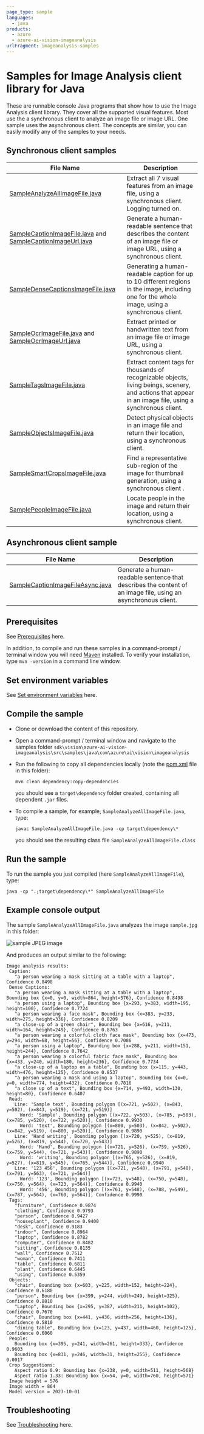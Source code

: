 ```yaml
---
page_type: sample
languages:
  - java
products:
  - azure
  - azure-ai-vision-imageanalysis
urlFragment: imageanalysis-samples
---
```


# Samples for Image Analysis client library for Java

These are runnable console Java programs that show how to use the Image Analysis client library. They cover all the supported visual features. Most use the a synchronous client to analyze an image file or image URL. One sample uses the asynchronous client. The concepts are similar, you can easily modify any of the samples to your needs.

## Synchronous client samples

|**File Name**|**Description**|
|----------------|-------------|
|[SampleAnalyzeAllImageFile.java](java/com/azure/ai/vision/imageanalysis/SampleAnalyzeAllImageFile.java) | Extract all 7 visual features from an image file, using a synchronous client. Logging turned on.|
|[SampleCaptionImageFile.java](java/com/azure/ai/vision/imageanalysis/SampleCaptionImageFile.java) and [SampleCaptionImageUrl.java](java/com/azure/ai/vision/imageanalysis/SampleCaptionImageUrl.java)| Generate a human-readable sentence that describes the content of an image file or image URL, using a synchronous client. |
|[SampleDenseCaptionsImageFile.java](java/com/azure/ai/vision/imageanalysis/SampleDenseCaptionsImageFile.java) | Generating a human-readable caption for up to 10 different regions in the image, including one for the whole image, using a synchronous client.|
|[SampleOcrImageFile.java](java/com/azure/ai/vision/imageanalysis/SampleOcrImageFile.java) and [SampleOcrImageUrl.java](java/com/azure/ai/vision/imageanalysis/SampleOcrImageUrl.java)|  Extract printed or handwritten text from an image file or image URL, using a synchronous client. |
|[SampleTagsImageFile.java](java/com/azure/ai/vision/imageanalysis/SampleTagsImageFile.java) | Extract content tags for thousands of recognizable objects, living beings, scenery, and actions that appear in an image file, using a synchronous client. |
|[SampleObjectsImageFile.java](java/com/azure/ai/vision/imageanalysis/SampleObjectsImageFile.java) | Detect physical objects in an image file and return their location, using a synchronous client. |
|[SampleSmartCropsImageFile.java](java/com/azure/ai/vision/imageanalysis/SampleSmartCropsImageFile.java) | Find a representative sub-region of the image for thumbnail generation, using a synchronous client .| 
|[SamplePeopleImageFile.java](java/com/azure/ai/vision/imageanalysis/SamplePeopleImageFile.java) | Locate people in the image and return their location, using a synchronous client.|

## Asynchronous client sample

|**File Name**|**Description**|
|----------------|-------------|
|[SampleCaptionImageFileAsync.java](java/com/azure/ai/vision/imageanalysis/SampleCaptionImageFileAsync.java) | Generate a human-readable sentence that describes the content of an image file, using an asynchronous client. |

## Prerequisites

See [Prerequisites](../../README.md#prerequisites) here.

In addition, to compile and run these samples in a command-prompt / terminal window you will need [Maven](https://maven.apache.org/) installed. To verify your installation, type `mvn -version` in a command line window.

## Set environment variables

See [Set environment variables](../../README.md#set-environment-variables) here.

## Compile the sample

* Clone or download the content of this repository.

* Open a command-prompt / terminal window and navigate to the samples folder `sdk\vision\azure-ai-vision-imageanalysis\src\samples\java\com\azure\ai\vision\imageanalysis` 

* Run the following to copy all dependencies locally (note the [pom.xml](java/com\azure/ai/vision/imageanalysis/pom.xml) file in this folder):
  ```
  mvn clean dependency:copy-dependencies
  ```
  you should see a `target\dependency` folder created, containing all dependent `.jar` files.

* To compile a sample, for example, `SampleAnalyzeAllImageFile.java`, type:
  ```
  javac SampleAnalyzeAllImageFile.java -cp target\dependency\*
  ```
  you should see the resulting class file `SampleAnalyzeAllImageFile.class`

## Run the sample

To run the sample you just compiled (here `SampleAnalyzeAllImageFile`), type:
```
java -cp ".;target\dependency\*" SampleAnalyzeAllImageFile
```

## Example console output

The sample `SampleAnalyzeAllImageFile.java` analyzes the image `sample.jpg` in this folder:

![sample JPEG image](java/com/azure/ai/vision/imageanalysis/sample.jpg)

And produces an output similar to the following:

```
Image analysis results:
 Caption:
   "a person wearing a mask sitting at a table with a laptop", Confidence 0.8498
 Dense Captions:
   "a person wearing a mask sitting at a table with a laptop", Bounding box {x=0, y=0, width=864, height=576}, Confidence 0.8498
   "a person using a laptop", Bounding box {x=293, y=383, width=195, height=100}, Confidence 0.7724
   "a person wearing a face mask", Bounding box {x=383, y=233, width=275, height=336}, Confidence 0.8209
   "a close-up of a green chair", Bounding box {x=616, y=211, width=164, height=249}, Confidence 0.8763
   "a person wearing a colorful cloth face mask", Bounding box {x=473, y=294, width=68, height=56}, Confidence 0.7086
   "a person using a laptop", Bounding box {x=288, y=211, width=151, height=244}, Confidence 0.7642
   "a person wearing a colorful fabric face mask", Bounding box {x=433, y=240, width=180, height=236}, Confidence 0.7734
   "a close-up of a laptop on a table", Bounding box {x=115, y=443, width=476, height=125}, Confidence 0.8537
   "a person wearing a mask and using a laptop", Bounding box {x=0, y=0, width=774, height=432}, Confidence 0.7816
   "a close up of a text", Bounding box {x=714, y=493, width=130, height=80}, Confidence 0.6407
 Read:
   Line: 'Sample text', Bounding polygon [(x=721, y=502), (x=843, y=502), (x=843, y=519), (x=721, y=519)]
     Word: 'Sample', Bounding polygon [(x=722, y=503), (x=785, y=503), (x=785, y=520), (x=722, y=520)], Confidence 0.9930
     Word: 'text', Bounding polygon [(x=800, y=503), (x=842, y=502), (x=842, y=519), (x=800, y=520)], Confidence 0.9890
   Line: 'Hand writing', Bounding polygon [(x=720, y=525), (x=819, y=526), (x=819, y=544), (x=720, y=543)]
     Word: 'Hand', Bounding polygon [(x=721, y=526), (x=759, y=526), (x=759, y=544), (x=721, y=543)], Confidence 0.9890
     Word: 'writing', Bounding polygon [(x=765, y=526), (x=819, y=527), (x=819, y=545), (x=765, y=544)], Confidence 0.9940
   Line: '123 456', Bounding polygon [(x=721, y=548), (x=791, y=548), (x=791, y=563), (x=721, y=564)]
     Word: '123', Bounding polygon [(x=723, y=548), (x=750, y=548), (x=750, y=564), (x=723, y=564)], Confidence 0.9940
     Word: '456', Bounding polygon [(x=761, y=548), (x=788, y=549), (x=787, y=564), (x=760, y=564)], Confidence 0.9990
 Tags:
   "furniture", Confidence 0.9874
   "clothing", Confidence 0.9793
   "person", Confidence 0.9427
   "houseplant", Confidence 0.9400
   "desk", Confidence 0.9183
   "indoor", Confidence 0.8964
   "laptop", Confidence 0.8782
   "computer", Confidence 0.8482
   "sitting", Confidence 0.8135
   "wall", Confidence 0.7512
   "woman", Confidence 0.7411
   "table", Confidence 0.6811
   "plant", Confidence 0.6445
   "using", Confidence 0.5359
 Objects:
   "chair", Bounding box {x=603, y=225, width=152, height=224}, Confidence 0.6180
   "person", Bounding box {x=399, y=244, width=249, height=325}, Confidence 0.8810
   "Laptop", Bounding box {x=295, y=387, width=211, height=102}, Confidence 0.7670
   "chair", Bounding box {x=441, y=436, width=256, height=136}, Confidence 0.5810
   "dining table", Bounding box {x=123, y=437, width=460, height=125}, Confidence 0.6060
 People:
   Bounding box {x=395, y=241, width=261, height=333}, Confidence 0.9603
   Bounding box {x=831, y=246, width=31, height=255}, Confidence 0.0017
 Crop Suggestions:
   Aspect ratio 0.9: Bounding box {x=238, y=0, width=511, height=568}
   Aspect ratio 1.33: Bounding box {x=54, y=0, width=760, height=571}
 Image height = 576
 Image width = 864
 Model version = 2023-10-01
```

## Troubleshooting

See [Troubleshooting](../../README.md#troubleshooting) here.

